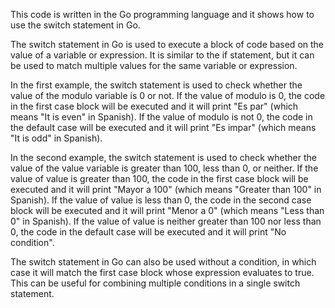 This code is written in the Go programming language and it shows how to use the switch statement in Go.

The switch statement in Go is used to execute a block of code based on the value of a variable or expression. It is similar to the if statement, but it can be used to match multiple values for the same variable or expression.

In the first example, the switch statement is used to check whether the value of the modulo variable is 0 or not. If the value of modulo is 0, the code in the first case block will be executed and it will print "Es par" (which means "It is even" in Spanish). If the value of modulo is not 0, the code in the default case will be executed and it will print "Es impar" (which means "It is odd" in Spanish).

In the second example, the switch statement is used to check whether the value of the value variable is greater than 100, less than 0, or neither. If the value of value is greater than 100, the code in the first case block will be executed and it will print "Mayor a 100" (which means "Greater than 100" in Spanish). If the value of value is less than 0, the code in the second case block will be executed and it will print "Menor a 0" (which means "Less than 0" in Spanish). If the value of value is neither greater than 100 nor less than 0, the code in the default case will be executed and it will print "No condition".

The switch statement in Go can also be used without a condition, in which case it will match the first case block whose expression evaluates to true. This can be useful for combining multiple conditions in a single switch statement.